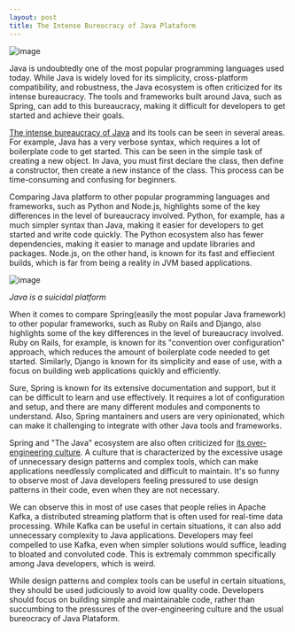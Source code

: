 ```yaml
---
layout: post
title: The Intense Bureocracy of Java Plataform
---
```


![image](https://user-images.githubusercontent.com/697706/234896237-d6e1bb25-a4ce-4dbe-b81d-1bc752ed4fe4.png)

Java is undoubtedly one of the most popular programming languages used today. While Java is widely loved for its simplicity, cross-platform compatibility, and robustness, the Java ecosystem is often criticized for its intense bureaucracy. The tools and frameworks built around Java, such as Spring, can add to this bureaucracy, making it difficult for developers to get started and achieve their goals.

[The intense bureaucracy of Java](https://news.ycombinator.com/item?id=1463868) and its tools can be seen in several areas. For example, Java has a very verbose syntax, which requires a lot of boilerplate code to get started. This can be seen in the simple task of creating a new object. In Java, you must first declare the class, then define a constructor, then create a new instance of the class. This process can be time-consuming and confusing for beginners.

Comparing Java platform to other popular programming languages and frameworks, such as Python and Node.js, highlights some of the key differences in the level of bureaucracy involved. Python, for example, has a much simpler syntax than Java, making it easier for developers to get started and write code quickly. The Python ecosystem also has fewer dependencies, making it easier to manage and update libraries and packages. Node.js, on the other hand, is known for its fast and effiecient builds, which is far from being a reality in JVM based applications.

![image](https://user-images.githubusercontent.com/697706/234901316-73fe5d18-da5f-4507-9364-4c0dfa3930e8.png)

_Java is a suicidal platform_

When it comes to compare Spring(easily the most popular Java framework) to other popular frameworks, such as Ruby on Rails and Django, also highlights some of the key differences in the level of bureaucracy involved. Ruby on Rails, for example, is known for its "convention over configuration" approach, which reduces the amount of boilerplate code needed to get started. Similarly, Django is known for its simplicity and ease of use, with a focus on building web applications quickly and efficiently.

Sure, Spring is known for its extensive documentation and support, but it can be difficult to learn and use effectively. It requires a lot of configuration and setup, and there are many different modules and components to understand. Also, Spring mantainers and users are very opinionated, which can make it challenging to integrate with other Java tools and frameworks.

Spring and "The Java" ecosystem are also often criticized for [its over-engineering culture](https://blog.frankel.ch/are-you-guilty-of-overengineering/). A culture that is characterized by the excessive usage of unnecessary design patterns and complex tools, which can make applications needlessly complicated and difficult to maintain. It's so funny to observe most of Java developers feeling pressured to use design patterns in their code, even when they are not necessary.

We can observe this in most of use cases that people relies in Apache Kafka, a distributed streaming platform that is often used for real-time data processing. While Kafka can be useful in certain situations, it can also add unnecessary complexity to Java applications. Developers may feel compelled to use Kafka, even when simpler solutions would suffice, leading to bloated and convoluted code. This is extremaly commmon specifically among Java developers, which is weird.

While design patterns and complex tools can be useful in certain situations, they should be used judiciously to avoid low quality code. Developers should focus on building simple and maintainable code, rather than succumbing to the pressures of the over-engineering culture and the usual bureocracy of Java Plataform.
